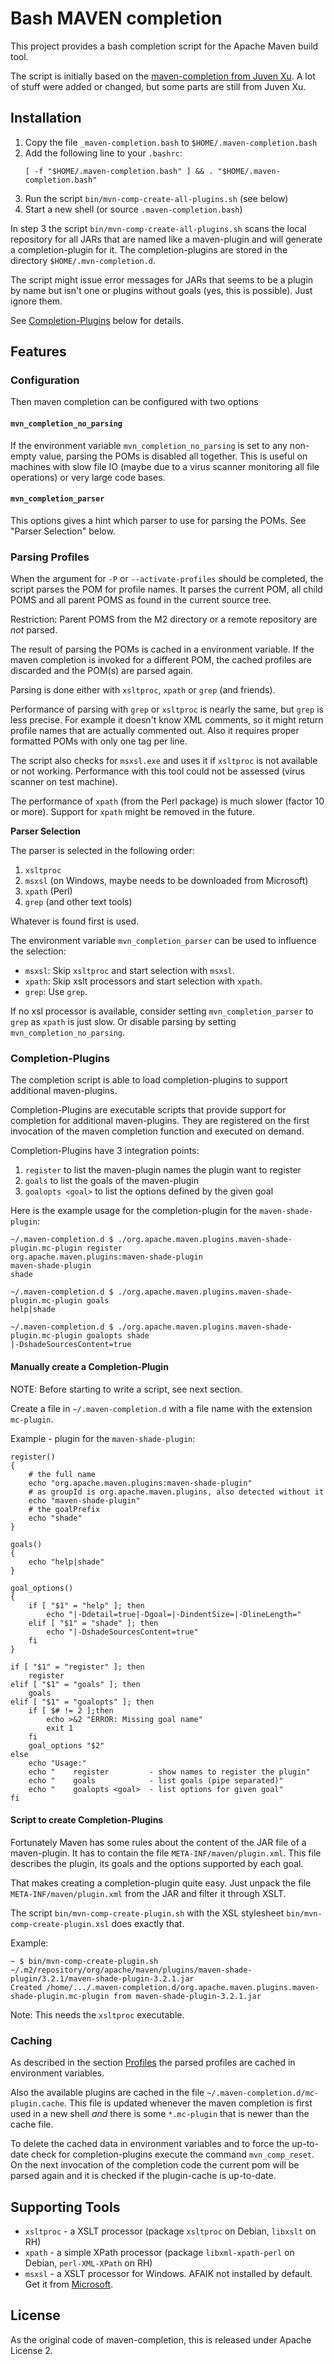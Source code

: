 
# Bash MAVEN completion

This project provides a bash completion script for the Apache Maven build tool.

The script is initially based on the [maven-completion from Juven
Xu](https://github.com/juven/maven-bash-completion). A lot of stuff were added
or changed, but some parts are still from Juven Xu.

## Installation

1. Copy the file `_maven-completion.bash` to `$HOME/.maven-completion.bash`
2. Add the following line to your `.bashrc`:
   ```
   [ -f "$HOME/.maven-completion.bash" ] && . "$HOME/.maven-completion.bash"
   ```
3. Run the script `bin/mvn-comp-create-all-plugins.sh` (see below)
4. Start a new shell (or source `.maven-completion.bash`)


In step 3 the script `bin/mvn-comp-create-all-plugins.sh` scans the local
repository for all JARs that are named like a maven-plugin and will
generate a completion-plugin for it. The completion-plugins are stored in the
directory `$HOME/.mvn-completion.d`.

The script might issue error messages for JARs that seems to be a plugin by
name but isn't one or plugins without goals (yes, this is possible). Just
ignore them.

See [Completion-Plugins](#completion-plugins) below for details.


## Features

### Configuration

Then maven completion can be configured with two options

#### `mvn_completion_no_parsing`

If the environment variable `mvn_completion_no_parsing` is set to any non-empty
value, parsing the POMs is disabled all together. This is useful on machines
with slow file IO (maybe due to a virus scanner monitoring all file operations)
or very large code bases.

#### `mvn_completion_parser`

This options gives a hint which parser to use for parsing the POMs. See
"Parser Selection" below.



### Parsing Profiles

When the argument for `-P` or `--activate-profiles` should be completed, the
script parses the POM for profile names. It parses the current POM, all child
POMS and all parent POMS as found in the current source tree.

Restriction: Parent POMS from the M2 directory or a remote repository are _not_
parsed.

The result of parsing the POMs is cached in a environment variable. If the
maven completion is invoked for a different POM, the cached profiles are
discarded and the POM(s) are parsed again.

Parsing is done either with `xsltproc`, `xpath` or `grep` (and friends).

Performance of parsing with `grep` or `xsltproc` is nearly the same, but `grep`
is less precise. For example it doesn't know XML comments, so it might return
profile names that are actually commented out. Also it requires proper
formatted POMs with only one tag per line.

The script also checks for `msxsl.exe` and uses it if `xsltproc` is not
available or not working. Performance with this tool could not be assessed
(virus scanner on test machine).

The performance of `xpath` (from the Perl package) is much slower (factor 10 or
more).  Support for `xpath` might be removed in the future.

__Parser Selection__

The parser is selected in the following order:

1. `xsltproc`
2. `msxsl` (on Windows, maybe needs to be downloaded from Microsoft)
3. `xpath` (Perl)
4. `grep` (and other text tools)

Whatever is found first is used.

The environment variable `mvn_completion_parser` can be used to influence the
selection:

* `msxsl`: Skip `xsltproc` and start selection with `msxsl`.
* `xpath`: Skip xslt processors and start selection with `xpath`.
* `grep`: Use `grep`.

If no xsl processor is available, consider setting `mvn_completion_parser` to
`grep` as `xpath` is just slow. Or disable parsing by setting
`mvn_completion_no_parsing`.


### Completion-Plugins

The completion script is able to load completion-plugins to support additional
maven-plugins.

Completion-Plugins are executable scripts that provide support for completion
for additional maven-plugins. They are registered on the first invocation of
the maven completion function and executed on demand.

Completion-Plugins have 3 integration points:

1. `register` to list the maven-plugin names the plugin want to register
2. `goals` to list the goals of the maven-plugin
3. `goalopts <goal>` to list the options defined by the given goal


Here is the example usage for the completion-plugin for the
`maven-shade-plugin`:

```
~/.maven-completion.d $ ./org.apache.maven.plugins.maven-shade-plugin.mc-plugin register
org.apache.maven.plugins:maven-shade-plugin
maven-shade-plugin
shade

~/.maven-completion.d $ ./org.apache.maven.plugins.maven-shade-plugin.mc-plugin goals
help|shade

~/.maven-completion.d $ ./org.apache.maven.plugins.maven-shade-plugin.mc-plugin goalopts shade
|-DshadeSourcesContent=true

```


#### Manually create a Completion-Plugin

NOTE: Before starting to write a script, see next section.

Create a file in `~/.maven-completion.d` with a file name with the extension `mc-plugin`.

Example - plugin for the `maven-shade-plugin`:
```
register()
{
    # the full name
    echo "org.apache.maven.plugins:maven-shade-plugin"
    # as groupId is org.apache.maven.plugins, also detected without it
    echo "maven-shade-plugin"
    # the goalPrefix
    echo "shade"
}

goals()
{
    echo "help|shade"
}

goal_options()
{
    if [ "$1" = "help" ]; then
        echo "|-Ddetail=true|-Dgoal=|-DindentSize=|-DlineLength="
    elif [ "$1" = "shade" ]; then
        echo "|-DshadeSourcesContent=true"
    fi
}

if [ "$1" = "register" ]; then
    register
elif [ "$1" = "goals" ]; then
    goals
elif [ "$1" = "goalopts" ]; then
    if [ $# != 2 ];then
        echo >&2 "ERROR: Missing goal name"
        exit 1
    fi
    goal_options "$2"
else
    echo "Usage:"
    echo "    register         - show names to register the plugin"
    echo "    goals            - list goals (pipe separated)"
    echo "    goalopts <goal>  - list options for given goal"
fi

```

#### Script to create Completion-Plugins

Fortunately Maven has some rules about the content of the JAR file of a
maven-plugin.  It has to contain the file `META-INF/maven/plugin.xml`. This
file describes the plugin, its goals and the options supported by each goal.

That makes creating a completion-plugin quite easy. Just unpack the file
`META-INF/maven/plugin.xml` from the JAR and filter it through XSLT.

The script `bin/mvn-comp-create-plugin.sh` with the XSL stylesheet
`bin/mvn-comp-create-plugin.xsl` does exactly that.

Example:

```
~ $ bin/mvn-comp-create-plugin.sh ~/.m2/repository/org/apache/maven/plugins/maven-shade-plugin/3.2.1/maven-shade-plugin-3.2.1.jar
Created /home/.../.maven-completion.d/org.apache.maven.plugins.maven-shade-plugin.mc-plugin from maven-shade-plugin-3.2.1.jar
```

Note: This needs the `xsltproc` executable.

### Caching

As described in the section [Profiles](#profiles) the parsed profiles are
cached in environment variables.

Also the available plugins are cached in the file
`~/.maven-completion.d/mc-plugin.cache`. This file is updated whenever the
maven completion is first used in a new shell _and_ there is some `*.mc-plugin`
that is newer than the cache file.

To delete the cached data in environment variables and to force the up-to-date
check for completion-plugins execute the command `mvn_comp_reset`.  On the next
invocation of the completion code the current pom will be parsed again and it
is checked if the plugin-cache is up-to-date.

## Supporting Tools

* `xsltproc` - a XSLT processor (package `xsltproc` on Debian, `libxslt` on RH)
* `xpath` - a simple XPath processor (package `libxml-xpath-perl` on Debian,
  `perl-XML-XPath` on RH)
* `msxsl` - a XSLT processor for Windows. AFAIK not installed by default. Get
  it from
  [Microsoft](https://www.microsoft.com/en-us/download/details.aspx?id=21714).


## License

As the original code of maven-completion, this is released under Apache License 2.



